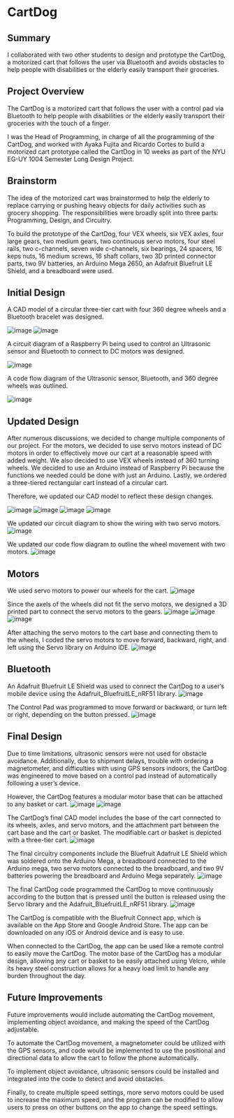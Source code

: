 # CartDog
## Summary
I collaborated with two other students to design and prototype the CartDog, a motorized cart that follows the user via Bluetooth and avoids obstacles to help people with disabilities or the elderly easily transport their groceries.

## Project Overview
The CartDog is a motorized cart that follows the user with a control pad via Bluetooth to help people with disabilities or the elderly easily transport their groceries with the touch of a finger.

I was the Head of Programming, in charge of all the programming of the CartDog, and worked with Ayaka Fujita and Ricardo Cortes to build a motorized cart prototype called the CartDog in 10 weeks as part of the NYU EG-UY 1004 Semester Long Design Project. 

## Brainstorm
The idea of the motorized cart was brainstormed to help the elderly to replace carrying or pushing heavy objects for daily activities such as grocery shopping. The responsibilities were broadly split into three parts: Programming, Design, and Circuitry. 

To build the prototype of the CartDog, four VEX wheels, six VEX axles, four large gears, two medium gears, two continuous servo motors, four steel rails, two c-channels, seven wide c-channels, six bearings, 24 spacers, 16 keps nuts, 16 medium screws, 16 shaft collars, two 3D printed connector parts, two 9V batteries, an Arduino Mega 2650, an Adafruit Bluefruit LE Shield, and a breadboard were used.

## Initial Design
A CAD model of a circular three-tier cart with four 360 degree wheels and a Bluetooth bracelet was designed. 

![image](https://github.com/user-attachments/assets/78019fb7-ea0e-427a-8785-f75a1d3b8ccd)
![image](https://github.com/user-attachments/assets/3dec4053-9a8b-4d68-b149-b506ebfbb964)

A circuit diagram of a Raspberry Pi being used to control an Ultrasonic sensor and Bluetooth to connect to DC motors was designed. 

![image](https://github.com/user-attachments/assets/b7d8cdf5-7ed4-4678-bc99-59e302b3cfe2)

A code flow diagram of the Ultrasonic sensor, Bluetooth, and 360 degree wheels was outlined. 

![image](https://github.com/user-attachments/assets/55cfaa59-bb2c-4ee6-82f7-65ba7c8405e2)

## Updated Design
After numerous discussions, we decided to change multiple components of our project. For the motors, we decided to use servo motors instead of DC motors in order to effectively move our cart at a reasonable speed with added weight. We also decided to use VEX wheels instead of 360 turning wheels. We decided to use an Arduino instead of Raspberry Pi because the functions we needed could be done with just an Arduino. Lastly, we ordered a three-tiered rectangular cart instead of a circular cart. 

Therefore, we updated our CAD model to reflect these design changes. 

![image](https://github.com/user-attachments/assets/7a64887e-3f88-4b7b-9d51-7f633f26b628)
![image](https://github.com/user-attachments/assets/75fb977b-44b1-4f44-9ba1-ad5b27ff417f)
![image](https://github.com/user-attachments/assets/6b993ee3-367d-48ae-abf2-ba391450833c)
![image](https://github.com/user-attachments/assets/3264fe27-2368-48e0-8e54-683d3097ac80)

We updated our circuit diagram to show the wiring with two servo motors. 
![image](https://github.com/user-attachments/assets/ea3cb22f-45b5-49ac-ac45-32d7f6d10e36)

We updated our code flow diagram to outline the wheel movement with two motors. 
![image](https://github.com/user-attachments/assets/47794fb8-0111-4525-8b87-a1b362e3e0f8)

## Motors
We used servo motors to power our wheels for the cart. 
![image](https://github.com/user-attachments/assets/ab29f065-eb06-469c-9b83-27b1dc679d88)

Since the axels of the wheels did not fit the servo motors, we designed a 3D printed part to connect the servo motors to the gears. 
![image](https://github.com/user-attachments/assets/6e747743-c153-4304-9123-34d35562c4c4)
![image](https://github.com/user-attachments/assets/3f2140f0-2c2b-4462-9892-1dd92a4a3692)
![image](https://github.com/user-attachments/assets/00dcd926-02af-43bc-b422-3c6b756bb130)

After attaching the servo motors to the cart base and connecting them to the wheels, I coded the servo motors to move forward, backward, right, and left using the Servo library on Arduino IDE.
![image](https://github.com/user-attachments/assets/3ad52d15-7b21-4784-9d40-41ce5c7ad1a9)

## Bluetooth
An Adafruit Bluefruit LE Shield was used to connect the CartDog to a user’s mobile device using the Adafruit_BluefruitLE_nRF51 library.
![image](https://github.com/user-attachments/assets/d304b35e-d1ce-4e1c-9a43-2617b3f697ef)

The Control Pad was programmed to move forward or backward, or turn left or right, depending on the button pressed.
![image](https://github.com/user-attachments/assets/a4aaee81-21a5-4706-9daa-24a41e29cdba)

## Final Design
Due to time limitations, ultrasonic sensors were not used for obstacle avoidance. Additionally, due to shipment delays, trouble with ordering a magnetometer, and difficulties with using GPS sensors indoors, the CartDog was engineered to move based on a control pad instead of automatically following a user’s device. 
 
However, the CartDog features a modular motor base that can be attached to any basket or cart.
![image](https://github.com/user-attachments/assets/168bb7df-1802-415f-aa1a-50e70777214e)
![image](https://github.com/user-attachments/assets/8d0e27ab-2105-4b54-9041-feed115a7a7a)

The CartDog’s final CAD model includes the base of the cart connected to its wheels, axles, and servo motors, and the attachment part between the cart base and the cart or basket. The modifiable cart or basket is depicted with a three-tier cart.
![image](https://github.com/user-attachments/assets/ebfbedae-8c56-4f32-bf26-79052ef8bb00)

The final circuitry components include the Bluefruit Adafruit LE Shield which was soldered onto the Arduino Mega, a breadboard connected to the Arduino mega, two servo motors connected to the breadboard, and two 9V batteries powering the breadboard and Arduino Mega separately.
![image](https://github.com/user-attachments/assets/26568475-617c-4eb9-8b56-02abfab716db)

The final CartDog code programmed the CartDog to move continuously according to the button that is pressed until the button is released using the Servo library and the Adafruit_BluefruitLE_nRF51 library.
![image](https://github.com/user-attachments/assets/f21d2bff-fa7e-4c85-81ce-bbb8befffc8a)

The CartDog is compatible with the Bluefruit Connect app, which is available on the App Store and Google Android Store. The app can be downloaded on any iOS or Android device and is easy to use.

When connected to the CartDog, the app can be used like a remote control to easily move the CartDog. The motor base of the CartDog has a modular design, allowing any cart or basket to be easily attached using Velcro, while its heavy steel construction allows for a heavy load limit to handle any burden throughout the day.

## Future Improvements
Future improvements would include automating the CartDog movement, implementing object avoidance, and making the speed of the CartDog adjustable.

To automate the CartDog movement, a magnetometer could be utilized with the GPS sensors, and code would be implemented to use the positional and directional data to allow the cart to follow the phone automatically.  

To implement object avoidance, ultrasonic sensors could be installed and integrated into the code to detect and avoid obstacles.

Finally, to create multiple speed settings, more servo motors could be used to increase the maximum speed, and the program can be modified to allow users to press on other buttons on the app to change the speed settings.
